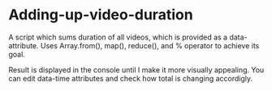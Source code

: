# Adding-up-video-duration

A script which sums duration of all videos, which is provided as a data- attribute. Uses Array.from(), map(), reduce(), and % operator to achieve its goal. 

Result is displayed in the console until I make it more visually appealing. You can edit data-time attributes and check how total is changing accordigly.
